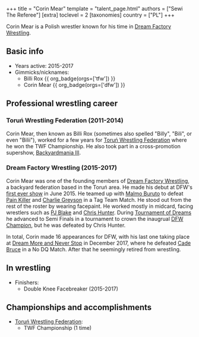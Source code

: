 +++
title = "Corin Mear"
template = "talent_page.html"
authors = ["Sewi The Referee"]
[extra]
toclevel = 2
[taxonomies]
country = ["PL"]
+++

Corin Mear is a Polish wrestler known for his time in [Dream Factory Wrestling](@/o/dfw.md).

## Basic info

* Years active: 2015-2017
* Gimmicks/nicknames:
  - Billi Rox {{ org_badge(orgs=['tfw']) }}
  - Corin Mear {{ org_badge(orgs=['dfw']) }}

## Professional wrestling career

### Toruń Wrestling Federation (2011-2014)

Corin Mear, then known as Billi Rox (sometimes also spelled "Billy", "Bili", or even "Bilii"), worked for a few years for [Toruń Wrestling Federation](@/w/twf.md) where he won the TWF Championship. He also took part in a cross-promotion supershow, [Backyardmania III](@/e/pxw/2012-07-24-pxw-backyardmania-3.md).

### Dream Factory Wrestling (2015-2017)

Corin Mear was one of the founding members of [Dream Factory Wrestling](@/o/dfw.md), a backyard federation based in the Toruń area. He made his debut at DFW's [first ever show](@/e/dfw/2015-06-20-dfw-showcase.md) in June 2015. He teamed up with [Malmo Buruto](@/w/malmo-buruto.md) to defeat [Pain Killer](@/w/pain-killer.md) and [Charlie Greyson](@/w/madman-charlie.md) in a Tag Team Match. He stood out from the rest of the roster by wearing facepaint. He worked mostly in midcard, facing wrestlers such as [PJ Blake](@/w/pj-blake.md) and [Chris Hunter](@/w/chris-hunter.md). During [Tournament of Dreams](@/e/dfw/2016-06-11-dfw-tournament-of-dreams-1.md) he advanced to Semi Finals in a tournament to crown the inaugrual [DFW Champion](@/c/dfw-championship.md), but he was defeated by Chris Hunter.

In total, Corin made 16 appearances for DFW, with his last one taking place at [Dream More and Never Stop](@/e/dfw/2017-12-09-dfw-dream-more-and-never-stop.md) in December 2017, where he defeated [Cade Bruce](@/w/mister-z.md) in a No DQ Match. After that he seemingly retired from wrestling.

## In wrestling

* Finishers:
  - Double Knee Facebreaker (2015-2017)

## Championships and accomplishments

* [Toruń Wrestling Federation](@/w/twf.md):
  - TWF Championship (1 time)
